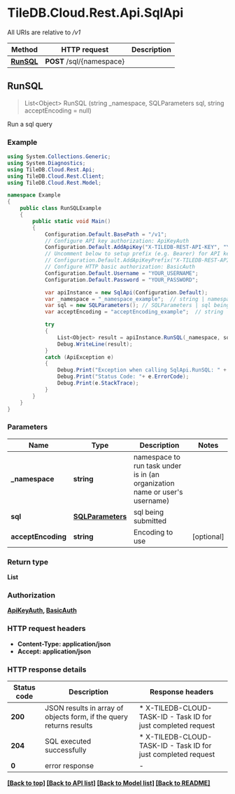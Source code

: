 # TileDB.Cloud.Rest.Api.SqlApi

All URIs are relative to */v1*

Method | HTTP request | Description
------------- | ------------- | -------------
[**RunSQL**](SqlApi.md#runsql) | **POST** /sql/{namespace} | 



## RunSQL

> List&lt;Object&gt; RunSQL (string _namespace, SQLParameters sql, string acceptEncoding = null)



Run a sql query

### Example

```csharp
using System.Collections.Generic;
using System.Diagnostics;
using TileDB.Cloud.Rest.Api;
using TileDB.Cloud.Rest.Client;
using TileDB.Cloud.Rest.Model;

namespace Example
{
    public class RunSQLExample
    {
        public static void Main()
        {
            Configuration.Default.BasePath = "/v1";
            // Configure API key authorization: ApiKeyAuth
            Configuration.Default.AddApiKey("X-TILEDB-REST-API-KEY", "YOUR_API_KEY");
            // Uncomment below to setup prefix (e.g. Bearer) for API key, if needed
            // Configuration.Default.AddApiKeyPrefix("X-TILEDB-REST-API-KEY", "Bearer");
            // Configure HTTP basic authorization: BasicAuth
            Configuration.Default.Username = "YOUR_USERNAME";
            Configuration.Default.Password = "YOUR_PASSWORD";

            var apiInstance = new SqlApi(Configuration.Default);
            var _namespace = "_namespace_example";  // string | namespace to run task under is in (an organization name or user's username)
            var sql = new SQLParameters(); // SQLParameters | sql being submitted
            var acceptEncoding = "acceptEncoding_example";  // string | Encoding to use (optional) 

            try
            {
                List<Object> result = apiInstance.RunSQL(_namespace, sql, acceptEncoding);
                Debug.WriteLine(result);
            }
            catch (ApiException e)
            {
                Debug.Print("Exception when calling SqlApi.RunSQL: " + e.Message );
                Debug.Print("Status Code: "+ e.ErrorCode);
                Debug.Print(e.StackTrace);
            }
        }
    }
}
```

### Parameters


Name | Type | Description  | Notes
------------- | ------------- | ------------- | -------------
 **_namespace** | **string**| namespace to run task under is in (an organization name or user&#39;s username) | 
 **sql** | [**SQLParameters**](SQLParameters.md)| sql being submitted | 
 **acceptEncoding** | **string**| Encoding to use | [optional] 

### Return type

**List<Object>**

### Authorization

[ApiKeyAuth](../README.md#ApiKeyAuth), [BasicAuth](../README.md#BasicAuth)

### HTTP request headers

- **Content-Type**: application/json
- **Accept**: application/json


### HTTP response details
| Status code | Description | Response headers |
|-------------|-------------|------------------|
| **200** | JSON results in array of objects form, if the query returns results |  * X-TILEDB-CLOUD-TASK-ID - Task ID for just completed request <br>  |
| **204** | SQL executed successfully |  * X-TILEDB-CLOUD-TASK-ID - Task ID for just completed request <br>  |
| **0** | error response |  -  |

[[Back to top]](#)
[[Back to API list]](../README.md#documentation-for-api-endpoints)
[[Back to Model list]](../README.md#documentation-for-models)
[[Back to README]](../README.md)

